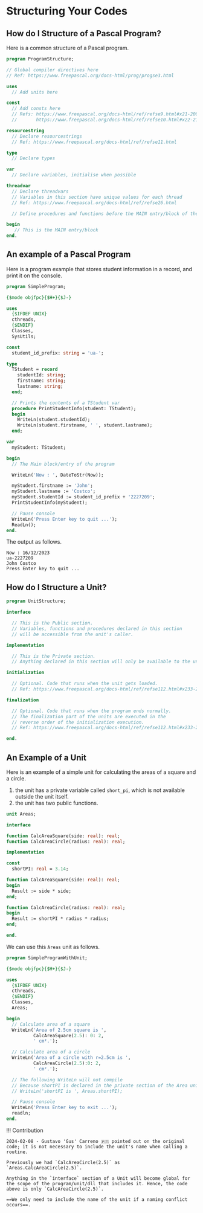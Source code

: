 # Structuring Your Codes

## How do I Structure of a Pascal Program?

Here is a common structure of a Pascal program.

```pascal linenums="1"
program ProgramStructure;

// Global compiler directives here
// Ref: https://www.freepascal.org/docs-html/prog/progse3.html

uses
  // Add units here

const
  // Add consts here
  // Refs: https://www.freepascal.org/docs-html/ref/refse9.html#x21-200002.1
  //       https://www.freepascal.org/docs-html/ref/refse10.html#x22-210002.2

resourcestring
  // Declare resourcestrings
  // Ref: https://www.freepascal.org/docs-html/ref/refse11.html

type
  // Declare types

var
  // Declare variables, initialise when possible

threadvar
  // Declare threadvars
  // Variables in this section have unique values for each thread
  // Ref: https://www.freepascal.org/docs-html/ref/refse26.html

  // Define procedures and functions before the MAIN entry/block of the program

begin
   // This is the MAIN entry/block
end.         
```

## An example of a Pascal Program

Here is a program example that stores student information in a record, and print it on the console.

```pascal linenums="1"
program SimpleProgram;

{$mode objfpc}{$H+}{$J-}

uses
  {$IFDEF UNIX}
  cthreads,
  {$ENDIF}
  Classes,
  SysUtils;

const
  student_id_prefix: string = 'ua-';

type
  TStudent = record
    studentId: string;
    firstname: string;
    lastname: string;
  end;

  // Prints the contents of a TStudent var
  procedure PrintStudentInfo(student: TStudent);
  begin
    WriteLn(student.studentId);
    WriteLn(student.firstname, ' ', student.lastname);
  end;

var
  myStudent: TStudent;

begin
  // The Main block/entry of the program

  WriteLn('Now : ', DateToStr(Now));

  myStudent.firstname := 'John';
  myStudent.lastname := 'Costco';
  myStudent.studentId := student_id_prefix + '2227209';
  PrintStudentInfo(myStudent);

  // Pause console
  WriteLn('Press Enter key to quit ...');
  ReadLn();
end.
```

The output as follows.

```text
Now : 16/12/2023
ua-2227209
John Costco
Press Enter key to quit ...
```

## How do I Structure a Unit?

```pascal linenums="1"
program UnitStructure;

interface

  // This is the Public section.
  // Variables, functions and procedures declared in this section
  // will be accessible from the unit's caller.

implementation

  // This is the Private section.
  // Anything declared in this section will only be available to the unit.

initialization

  // Optional. Code that runs when the unit gets loaded.
  // Ref: https://www.freepascal.org/docs-html/ref/refse112.html#x233-25700016.2

finalization

  // Optional. Code that runs when the program ends normally.
  // The finalization part of the units are executed in the
  // reverse order of the initialization execution.
  // Ref: https://www.freepascal.org/docs-html/ref/refse112.html#x233-25700016.2

end.
```

## An Example of a Unit

Here is an example of a simple unit for calculating the areas of a square and a circle.

1. the unit has a private variable called `short_pi`, which is not available outside the unit itself.
2. the unit has two public functions.

```pascal linenums="1"
unit Areas;

interface

function CalcAreaSquare(side: real): real;
function CalcAreaCircle(radius: real): real;

implementation

const
  shortPI: real = 3.14;

function CalcAreaSquare(side: real): real;
begin
  Result := side * side;
end;

function CalcAreaCircle(radius: real): real;
begin
  Result := shortPI * radius * radius;
end;

end.
```

We can use this `Areas` unit as follows.

```pascal linenums="1" hl_lines="10 15 20"
program SimpleProgramWithUnit;

{$mode objfpc}{$H+}{$J-}

uses
  {$IFDEF UNIX}
  cthreads,
  {$ENDIF}
  Classes,
  Areas;

begin
  // Calculate area of a square
  WriteLn('Area of 2.5cm square is ',
          CalcAreaSquare(2.5): 0: 2,
          ' cm².');

  // Calculate area of a circle
  WriteLn('Area of a circle with r=2.5cm is ',
          CalcAreaCircle(2.5):0: 2,
          ' cm².');

  // The following WriteLn will not compile
  // Because shortPI is declared in the private section of the Area unit
  // WriteLn('shortPI is ', Areas.shortPI);

  // Pause console
  WriteLn('Press Enter key to exit ...');
  readln;
end.
```

!!! Contribution

    2024-02-08 - Gustavo 'Gus' Carreno 🇵🇹 pointed out on the original code; it is not necessary to include the unit's name when calling a routine.

    Previously we had `CalcAreaCircle(2.5)` as `Areas.CalcAreaCircle(2.5)`.
    
    Anything in the `interface` section of a Unit will become global for the scope of the program/unit/dll that includes it. Hence, the code above is only `CalcAreaCircle(2.5)`.

    ==We only need to include the name of the unit if a naming conflict occurs==.
